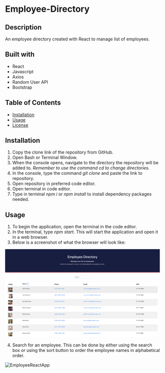 # Employee-Directory

## Description
An employee directory created with React to manage list of employees. 

## Built with
- React
- Javascript
- Axios
- Random User API
- Bootstrap

## Table of Contents
* [Installation](#installation)
* [Usage](#usage)
* [License](#license)

## Installation
1. Copy the clone link of the repository from GitHub.
2. Open Bash or Terminal Window.
3. When the console opens, navigate to the directory the repository will be added to. *Remember to use the command cd to change directories.*
4. In the console, type the command <i> git clone </i> and paste the link to repository.
5. Open repository in preferred code editor.
6. Open terminal in code editor.
7. Type in terminal <i>npm i</i> or <i>npm install </i> to install dependency packages needed.


## Usage
1. To begin the application, open the terminal in the code editor.
2. In the terminal, type <i>npm start</i>. This will start the application and open it in a web browser.
3. Below is a screenshot of what the browser will look like:

<img src='public\homepage.png' width='640' height='auto' alt='Image of Homepage'>

4. Search for an employee. This can be done by either using the search box or using the sort button to order the employee names in alphabetical order. 

![EmployeeReactApp](https://github.com/amandardz/Employee-Directory/blob/main/public/Employee-Directory.gif)
